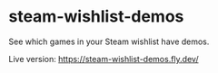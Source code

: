 # steam-wishlist-demos
See which games in your Steam wishlist have demos.

Live version: https://steam-wishlist-demos.fly.dev/